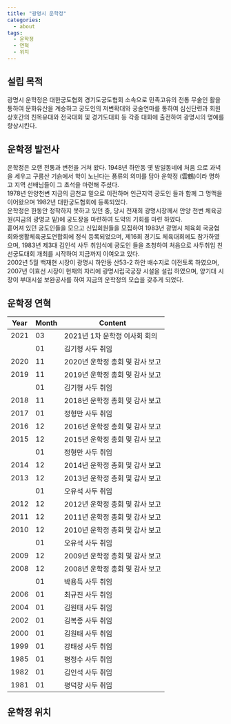 ```yaml
---
title: "광명시 운학정"
categories:
  - about
tags:
  - 운학정
  - 연혁
  - 위치
---
```


## 설립 목적
광명시 운학정은 대한궁도협회 경기도궁도협회 소속으로 민족고유의 전통 무술인 활을 통하여 문화유산을 계승하고 궁도인의 저변확대와 궁술연마를 통하여 심신단련과 회원 상호간의 친목유대와 전국대회 및 경기도대회 등 각종 대회에 출전하여 광명시의 명예를 향상시킨다.

## 운학정 발전사
운학정은 오랜 전통과 변천을 거쳐 왔다. 1948년 하안동 옛 밤일동네에 처음 으로 과녁을 세우고 구름산 기슭에서 학이 노닌다는 풍류의 의미를 담아 운학정 (雲鶴)이라 명하고 지역 선배님들이 그 초석을 마련해 주셨다.   
1978년 안양천변 지금의 금천교 밑으로 이전하며 인근지역 궁도인 들과 함께 그 명맥을 이어왔으며 1982년 대한궁도협회에 등록되었다.   
운학정은 한동안 정착하지 못하고 있던 중, 당시 전재희 광명시장께서 안양 천변 체육공원(지금의 광명교 밑)에 궁도장을 마련하여 도약의 기회를 마련 하였다.   
흩어져 있던 궁도인들을 모으고 신입회원들을 모집하여 1983년 광명시 체육회 국궁협회와생활체육궁도연합회에 정식 등록되었으며, 제16회 경기도 체육대회에도 참가하였으며, 1983년 제3대 김인석 사두 취임식에 궁도인 들을 초청하여 처음으로 사두취임 친선궁도대회 개최를 시작하여 지금까지 이여오고 있다.   
2002년 5월 백재현 시장이 광명시 하안동 산53-2 하안 배수지로 이전토록 하였으며, 2007년 이효선 시장이 현재의 자리에 광명시립국궁장 시설을 설립 하였으며, 양기대 시장이 부대시설 보완공사를 하여 지금의 운학정의 모습을 갖추게 되었다.   

## 운학정 연혁
| Year | Month | Content                         |
| ---- | ----- | -----                           |
| 2021 | 03    | 2021년 1차 운학정 이사회 회의     |
|      | 01    | 김기형 사두 취임                 |
| 2020 | 11    | 2020년 운학정 총회 및 감사 보고   |
| 2019 | 11    | 2019년 운학정 총회 및 감사 보고   |
|      | 01    | 김기형 사두 취임                 |
| 2018 | 11    | 2018년 운학정 총회 및 감사 보고   |
| 2017 | 01    | 정형만 사두 취임                 |
| 2016 | 12    | 2016년 운학정 총회 및 감사 보고   |
| 2015 | 12    | 2015년 운학정 총회 및 감사 보고   |
|      | 01    | 정형만 사두 취임                 |
| 2014 | 12    | 2014년 운학정 총회 및 감사 보고   |
| 2013 | 12    | 2013년 운학정 총회 및 감사 보고   |
|      | 01    | 오유석 사두 취임                 |
| 2012 | 12    | 2012년 운학정 총회 및 감사 보고   |
| 2011 | 12    | 2011년 운학정 총회 및 감사 보고   |
| 2010 | 12    | 2010년 운학정 총회 및 감사 보고   |
|      | 01    | 오유석 사두 취임                 |
| 2009 | 12    | 2009년 운학정 총회 및 감사 보고   |
| 2008 | 12    | 2008년 운학정 총회 및 감사 보고   |
|      | 01    | 박용득 사두 취임                 |
| 2006 | 01    | 최규진 사두 취임                 |
| 2004 | 01    | 김원태 사두 취임                 |
| 2002 | 01    | 김복종 사두 취임                 |
| 2000 | 01    | 김원태 사두 취임                 |
| 1999 | 01    | 강태성 사두 취임                 |
| 1985 | 01    | 평정수 사두 취임                 |
| 1982 | 01    | 김인석 사두 취임                 |
| 1981 | 01    | 평덕창 사두 취임                 |

## 운학정 위치
<!-- * 카카오맵 - 지도퍼가기 -->
<!-- 1. 지도 노드 -->
<div id="daumRoughmapContainer1619237575497" class="root_daum_roughmap root_daum_roughmap_landing"></div>

<!--
	2. 설치 스크립트
	* 지도 퍼가기 서비스를 2개 이상 넣을 경우, 설치 스크립트는 하나만 삽입합니다.
-->
<script charset="UTF-8" class="daum_roughmap_loader_script" src="https://ssl.daumcdn.net/dmaps/map_js_init/roughmapLoader.js"></script>

<!-- 3. 실행 스크립트 -->
<script charset="UTF-8">
	new daum.roughmap.Lander({
		"timestamp" : "1619237575497",
		"key" : "25hpn",
		"mapWidth" : "640",
		"mapHeight" : "360"
	}).render();
</script>
